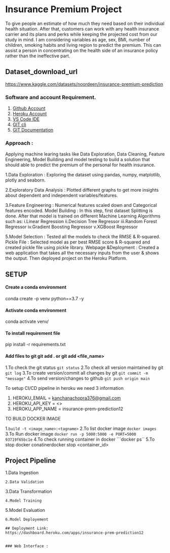 # Insurance Premium Project

To give people an estimate of how much they need based on their individual health situation. After that, customers can work with any health insurance carrier and its plans and perks while keeping the projected cost from our study in mind. I am considering variables as age, sex, BMI, number of children, smoking habits and living region to predict the premium. This can assist a person in concentrating on the health side of an insurance policy rather than the ineffective part.

## Dataset_download_url
 https://www.kaggle.com/datasets/noordeen/insurance-premium-prediction

### Software and account Requirement.

1. [Github Account](https://github.com)
2. [Heroku Account](https://dashboard.heroku.com/login)
3. [VS Code IDE](https://code.visualstudio.com/download)
4. [GIT cli](https://git-scm.com/downloads)
5. [GIT Documentation](https://git-scm.com/docs/gittutorial)

### Approach :
Applying machine learing tasks like Data Exploration, Data Cleaning, Feature Engineering, Model Building and model testing to build a solution that should able to predict the premium of the personal for health insurance.

1.Data Exploration : Exploring the dataset using pandas, numpy, matplotlib, plotly and seaborn.

2.Exploratory Data Analysis : Plotted different graphs to get more insights about dependent and independent variables/features.

3.Feature Engineering : Numerical features scaled down and Categorical features encoded.
Model Building : In this step, first dataset Splitting is done. After that model is trained on different Machine Learning Algorithms such as:
i.Linear Regression
ii.Decision Tree Regressor
iii.Random Forest Regressor
iv.Gradient Boosting Regressor
v.XGBoost Regressor

5.Model Selection : Tested all the models to check the RMSE & R-squared.
Pickle File : Selected model as per best RMSE score & R-squared and created pickle file using pickle library.
Webpage &Deployment : Created a web application that takes all the necessary inputs from the user & shows the output. Then deployed project on the Heroku Platform.


## SETUP

#### Create a conda environment
conda create -p venv python==3.7 -y

#### Activate conda environment
conda activate venv/

#### To install requirement file
pip install -r requirements.txt

#### Add files to git git add . or git add <file_name>
1.To check the git status ```git status```
2.To check all version maintained by git ```git log```
3.To create version/commit all changes by git ```git commit -m "message"```
4.To send version/changes to github ```git push origin main```




To setup CI/CD pipeline in heroku we need 3 information
1. HEROKU_EMAIL = kanchanachopra376@gmail.com
2. HEROKU_API_KEY = <>
3. HEROKU_APP_NAME = insurance-prem-prediction12

TO BUILD DOCKER IMAGE

1.``` build -t <image_name>:<tagname> ```
2.To list docker image ```docker images```
3.To Run docker image ```docker run -p 5000:5000 -e PORT=5000 93719f65bc1e```
4.To check running container in docker ```docker ps``
5.To stop docker conatinerdocker stop <container_id>

## Project Pipeline
1.Data Ingestion
```
2.Data Validation
```
3.Data Transformation
```
4.Model Training
```
5.Model Evaluation
```
6.Model Deployement

## Deployment Link:
https://dashboard.heroku.com/apps/insurance-prem-prediction12


### Web Interface :
